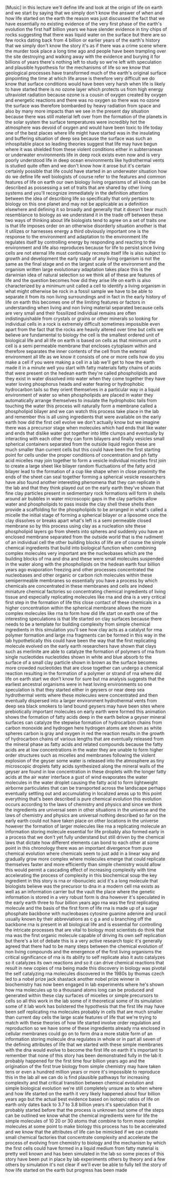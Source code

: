 [Music] in this lecture we'll define life and look at the origin of life on earth and we start by saying that we simply don't know the answer of when and how life started on the earth the reason was just discussed the fact that we have essentially no existing evidence of the very first phase of the earth's evolution the first half billion years we have slender evidence in tiny chips of rocks suggesting that there was liquid water on the surface but there are so few rocks dating back from 4 billion or earlier years of the earth's history that we simply don't know the story it's as if there was a crime scene where the murder took place a long time ago and people have been trampling over the site destroying and walking away with the evidence and burying it for billions of years there's nothing left to study so we're left with speculation and plausible hypothesis for the mechanisms of life so we know that geological processes have transformed much of the earth's original surface pinpointing the time at which life arose is therefore very difficult we do know that surface conditions would have been very harsh when life is likely to have started there is no ozone layer which protects us from high energy ultraviolet radiation because ozone is a cousin of oxygen created by oxygen and energetic reactions and there was no oxygen so there was no ozone the surface was therefore bombarded by heavy radiation from space and also by many more impacts than we see in the present day situation because there was still material left over from the formation of the planets in the solar system the surface temperatures were incredibly hot the atmosphere was devoid of oxygen and would have been toxic to life today one of the best places where life might have started was in the insulating and buffering situation of deep sea because the surface was such an inhospitable place so leading theories suggest that life may have begun where it was shielded from these violent conditions either in subterranean or underwater environments life in deep rock exists even now and is very poorly understood life in deep ocean environments like hydrothermal vents is studied quite often and we don't know how it arose but it's certain certainly possible that life could have started in an underwater situation how do we define life well biologists of course refer to the features and common features of life on earth our own biology living organisms of all kinds can be described as possessing a set of traits that are shared by other living systems and you'll recognize immediately in the definition attention between the idea of describing life so specifically that only pertains to biology on this one planet and may not be applicable as a definition elsewhere and defining it so broadly and generally that it doesn't bear much resemblance to biology as we understand it in the trade off between these two ways of thinking about life biologists tend to agree on a set of traits one is that life imposes order on an otherwise disorderly situation another is that it utilizes or harnesses energy a third obviously important one is the response to the environment and adaptation to the environment life regulates itself by controlling energy by responding and reacting to the environment and life also reproduces because for life to persist since living cells are not eternal life must continually recreate itself life is also subject to growth and development the early stage of any living organism is not the same as the final stage and on the largest scale of the environment and the organism written large evolutionary adaptation takes place this is the darwinian idea of natural selection so we think all of these are features of life and the question becomes how did they arise life on earth is also characterized by a minimum unit called a cell to identify a living organism in what might otherwise be rock in a fossil sample we have to be able to separate it from its non living surroundings and in fact in the early history of life on earth this becomes one of the limiting features or factors in understanding when living and non living material separated because cells are very small and their fossilized individual remains are often indistinguishable from crystals or grains or other minerals so looking for individual cells in a rock is extremely difficult sometimes impossible even apart from the fact that the rocks are heavily altered over time but cells we believe are fundamental to biology the cell is the smallest ordered unit of biological life and all life on earth is based on cells as that minimum unit a cell is a semi permeable membrane that encloses cytoplasm within and therefore separates the inner contents of the cell from the external environment all life as we know it consists of one or more cells how do you make a cell if you were making a cell in a lab we'll get to how the earth made it in a minute well you start with fatty materials fatty chains of acids that were present on the hedean earth they're called phospholipids and they exist in water dissolved into water when they come together they have water loving phosphorus heads and water fearing or hydrophobic hydrocarbon tails so they orient themselves in a particular way in a liquid environment of water so when phospholipids are placed in water they automatically arrange themselves to insulate the hydrophobic tails from touching the water this process will naturally form a membrane called a phospholipid bilayer and we can watch this process take place in the lab and remember this is all using ingredients that were available on the early earth how did the first cell evolve we don't actually know but we imagine there was a precursor stage when molecules which had ends that like water and ends that dislike water got together into little clumps and eventually by interacting with each other they can form bilayers and finally vesicles small spherical containers separated from the outside liquid region these are much smaller than current cells but this could have been the first starting point for cells under the proper conditions of concentration and ph fatty acid micelles may join together to form a vesicle individual micelles first join to create a large sheet like bilayer random fluctuations of the fatty acid bilayer lead to the formation of a cup like shape when in close proximity the ends of the sheet can seal together forming a spherical vesicle researchers have also found another interesting phenomena that they can replicate in the lab and that they think played out on the early earth they've shown that fine clay particles present in sedimentary rock formations will form in shells around air bubbles in water microscopic gaps in the clay particles allow water and phospholipids to pass inside the clay shell these shells then provide a scaffolding for the phospholipids to be arranged in what's called a micelle the initial stage of forming a spherical bilayer or a liposome once the clay dissolves or breaks apart what's left is a semi permeable closed membrane so by this process using clay as a nucleation site these phospholipid layers go from sheets into spheres and suddenly you have an enclosed membrane separated from the outside world that is the rudiment of an individual cell the other building blocks of life are of course the simple chemical ingredients that build into biological function when combining complex molecules very important are the nucleobases which are the building blocks of rna and dna and these were small molecules suspended in the water along with the phospholipids on the hedean earth four billion years ago evaporation freezing and other processes concentrated the nucleobases and other organic or carbon rich molecules within these semipermeable membranes so essentially you have a process by which chemicals are concentrated in these membranes and cells are indeed miniature chemical factories so concentrating chemical ingredients of living tissue and especially replicating molecules like rna and dna is a very critical first step in the formation of life this close contact of these chemicals in a higher concentration within the spherical membrane allows the more complex molecules like rna to form how did life start on earth one of the interesting speculations is that life started on clay surfaces because there needs to be a template for building complexity from simple chemical ingredients in this simulation you'll see how clay acts as a catalyst for rma polymer formation and large rna fragments can be formed in this way in the lab hypothetically this could have been the way that the first replicating molecule evolved on the early earth researchers have shown that clays such as merlinite are able to catalyze the formation of polymers of rna from single nucleotides nucleotides shown in white and blue absorb to the surface of a small clay particle shown in brown as the surface becomes more crowded nucleotides that are close together can undergo a chemical reaction resulting in the formation of a polymer or strand of rna where did life on earth start we don't know for sure but rna analysis suggests that the earliest ancestral organisms were in heat loving environments so one speculation is that they started either in geysers or near deep sea hydrothermal vents where these molecules were concentrated and then eventually dispersed into a larger environment hydrothermal vents from deep sea black smokers to land bound geysers may have been sites where prebiotically important molecules on early earth were formed this animation shows the formation of fatty acids deep in the earth below a geyser mineral surfaces can catalyze the stepwise formation of hydrocarbon chains from carbon monoxide and hydrogen here hydrogen atoms are shown as white spheres carbon is gray and oxygen in red the reaction results in the growth of hydrocarbon chains of various lengths that are eventually released from the mineral phase as fatty acids and related compounds because the fatty acids are at low concentrations in the water they are unable to form higher order structures such as micelles and membranes following the violent explosion of the geyser some water is released into the atmosphere as tiny microscopic droplets fatty acids synthesized along the mineral walls of the geyser are found in low concentration in these droplets with the longer fatty acids at the air water interface a gust of wind evaporates the water molecules in the water droplet causing the fatty acid to form lightweight airborne particulates that can be transported across the landscape perhaps eventually settling out and accumulating in localized areas up to this point everything that's been described is pure chemical evolution this evolution occurs according to the laws of chemistry and physics and since we think the ingredients are universal seen in other situations in the universe and the laws of chemistry and physics are universal nothing described so far on the early earth could not have taken place on other locations in the universe however the formation of larger molecules like rna a replicating molecule an information storing molecule essential for life probably also formed early in a process that we don't yet fully understand but still driven by the chemical laws that dictate how different elements can bond to each other at some point in this chronology there was an important divergence from pure chemical evolution where chemicals seem to just add in a linear way and gradually grow more complex where molecules emerge that could replicate themselves faster and more efficiently than simple chemistry would allow this would permit a cascading effect of increasing complexity with time accelerating the process of complexity in this biochemical soup the key ingredient in this story is rna or ribonucleic acid it's a long molecule that biologists believe was the precursor to dna in a modern cell rna exists as well as an information carrier but the vault the place where the genetic information is stored in a very robust form is dna however it's speculated in the early earth three to four billion years ago rna was the first replicating molecule and the basis of the first form of life rna is made up of a sugar phosphate backbone with nucleobases cytosine guanine adenine and uracil usually known by their abbreviations as c g a and u branching off the backbone rna is present in all biological life and is essential for controlling the intricate processes that are vital to biology most scientists do think that rna was the first organic molecule capable of driving its own self replication but there's a lot of debate this is a very active research topic it's generally agreed that there had to be many steps between the chemical evolution of non living compounds and the emergence of the first living organisms the critical significance of rna is its ability to self replicate also it auto catalyzes so it catalyzes its own reactions and so it can drive chemical reactions that result in new copies of rna being made this discovery in biology was pivotal the self catalyzing rna molecules discovered in the 1980s by thomas czech led to a nobel prize jack shastack another nobel prize winner in biochemistry has now been engaged in lab experiments where he's shown how rna molecules up to a thousand atoms long can be produced and generated within these clay surfaces of micelles or simple precursors to cells so all this work in the lab some of it theoretical some of its simulation some of it lab work has bolstered the hypothesis that the first life may have been self replicating rna molecules probably in cells that are much smaller than current day cells the large scale features of life that we're trying to match with these theories of how life started involve order regulation and reproduction so we have some of these ingredients already rna enclosed in cellular membranes could go on to form dna a more stable form of an information storing molecule dna regulates in whole or in part all seven of the defining attributes of life that we started with these simple membranes with the dna would evolve to become the first life on earth it's important to remember that none of this story has been demonstrated fully in the lab it probably happened for the first time four billion years ago and the origination of the first true biology from simple chemistry may have taken tens or even a hundred million years or more it's impossible to reproduce this in the lab all we can do is find plausible pathways for increasing complexity and that critical transition between chemical evolution and simple biological evolution we're still completely unsure as to when where and how life started on the earth it very likely happened about four billion years ago but the actual best evidence based on isotopic ratios of life on earth only dates back to 3.7 to 3.8 billion years it's speculation that it probably started before that the process is unknown but some of the steps can be outlined we know what the chemical ingredients were for life the simple molecules of 10 20 or 30 atoms that combine to form more complex molecules at some point to make biology this process has to be accelerated and we know that the attributes of life can be mimicked if we can create small chemical factories that concentrate complexity and accelerate the process of evolving from chemistry to biology and the mechanism by which the first cells could have formed in a liquid medium from fatty material is pretty well known and has been simulated in the lab so some pieces of this story have been put in place by lab experiments others by theory and a few others by simulation it's not clear if we'll ever be able to fully tell the story of how life started on the earth but progress has been made